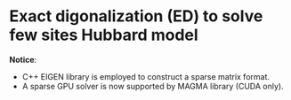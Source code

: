 #  Exact digonalization (ED) to solve few sites Hubbard model
**Notice**:
- C++ EIGEN library is employed to construct a sparse matrix format.
- A sparse GPU solver is now supported by MAGMA library (CUDA only).
